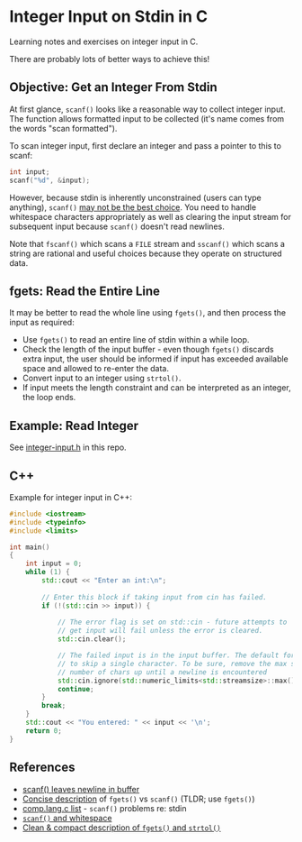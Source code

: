 Integer Input on Stdin in C
===========================
Learning notes and exercises on integer input in C.

There are probably lots of better ways to achieve this!

Objective: Get an Integer From Stdin
------------------------------------
At first glance, `scanf()` looks like a reasonable way to collect integer input. The function allows formatted input to be collected (it's name comes from the words "scan formatted").

To scan integer input, first declare an integer and pass a pointer to this to scanf:

```c
int input;
scanf("%d", &input);
```

However, because stdin is inherently unconstrained (users can type anything), `scanf()` [may not be the best choice][2]. You need to handle whitespace characters appropriately as well as clearing the input stream for subsequent input because `scanf()` doesn't read newlines.

Note that `fscanf()` which scans a `FILE` stream and `sscanf()` which scans a string are rational and useful choices because they operate on structured data.

fgets: Read the Entire Line
---------------------------
It may be better to read the whole line using `fgets()`, and then process the input as required:

* Use `fgets()` to read an entire line of stdin within a while loop.
* Check the length of the input buffer - even though `fgets()` discards extra input, the user should be informed if input has exceeded available space and allowed to re-enter the data.
* Convert input to an integer using `strtol()`.
* If input meets the length constraint and can be interpreted as an integer, the loop ends.


Example: Read Integer
---------------------
See [integer-input.h](integer-input.h) in this repo.

C++
---
Example for integer input in C++:

```c++
#include <iostream>
#include <typeinfo>
#include <limits>

int main()
{
	int input = 0;
	while (1) {
		std::cout << "Enter an int:\n";
	
		// Enter this block if taking input from cin has failed.
		if (!(std::cin >> input)) {
	
			// The error flag is set on std::cin - future attempts to
			// get input will fail unless the error is cleared.
			std::cin.clear();

			// The failed input is in the input buffer. The default for `ignore` is
			// to skip a single character. To be sure, remove the max streamsize
			// number of chars up until a newline is encountered
			std::cin.ignore(std::numeric_limits<std::streamsize>::max(), '\n');
			continue;
		}
		break;
	}
	std::cout << "You entered: " << input << '\n';
	return 0;
}
```

References
----------
* [scanf() leaves newline in buffer][1]
* [Concise description][2] of `fgets()` vs `scanf()` (TLDR; use `fgets()`)
* [comp.lang.c list][3] - `scanf()` problems re: stdin
* [`scanf()` and whitespace][4]
* [Clean & compact description of `fgets()` and `strtol()`][5]

[1]: https://www.geeksforgeeks.org/problem-with-scanf-when-there-is-fgetsgetsscanf-after-it/
[2]: https://stackoverflow.com/a/3302594/3590673
[3]: http://c-faq.com/stdio/scanfprobs.html
[4]: http://c-faq.com/stdio/scanfhang.html
[5]: https://stackoverflow.com/a/26583890/3590673
